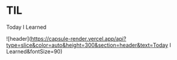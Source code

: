 # TIL
Today I Learned

![header](https://capsule-render.vercel.app/api?type=slice&color=auto&height=300&section=header&text=Today I Learned&fontSize=90)
